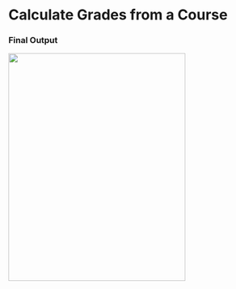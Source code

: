 <h1>Calculate Grades from a Course</h1>



<h3>Final Output</h3>

<img src="https://suelenduarte.github.io/CalculateGradesCourse/images/java-course.png" width = 350 height = 450> 
